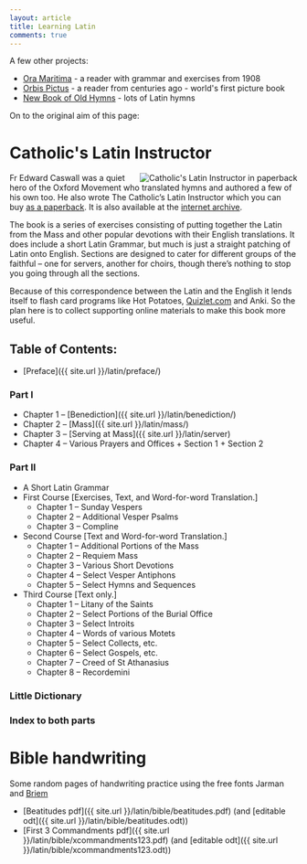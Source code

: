 ```yaml
---
layout: article
title: Learning Latin
comments: true
---
```


A few other projects:

* [Ora Maritima](http://www.brandt.id.au/oramaritima) - a reader with grammar and exercises from 1908
* [Orbis Pictus](http://www.brandt.id.au/orbispictus) - a reader from centuries ago - world's first picture book
* [New Book of Old Hymns](http://www.brandt.id.au/newbookoldhymns) - lots of Latin hymns

On to the original aim of this page:

Catholic's Latin Instructor
===========================

<a href="http://www.lulu.com/shop/edward-caswall/the-catholics-latin-instructor/paperback/product-18844755.html"><img src="{{ site.url }}/images/clicover.jpg" align="right" alt="Catholic's Latin Instructor in paperback" class="align-right"></a>

Fr Edward Caswall was a quiet hero of the Oxford Movement who translated hymns and authored a few of his own too. He also wrote The Catholic’s Latin Instructor which you can buy [as a paperback](http://www.lulu.com/shop/edward-caswall/the-catholics-latin-instructor/paperback/product-18844755.html). It is also available at the [internet archive](http://archive.org/details/thecatholicslati00caswuoft).

The book is a series of exercises consisting of putting together the Latin from the Mass and other popular devotions with their English translations. It does include a short Latin Grammar, but much is just a straight patching of Latin onto English. Sections are designed to cater for different groups of the faithful – one for servers, another for choirs, though there’s nothing to stop you going through all the sections.

Because of this correspondence between the Latin and the English it lends itself to flash card programs like Hot Potatoes, [Quizlet.com](https://quizlet.com/Brandts/folders/catholics-latin-instructor) and Anki. So the plan here is to collect supporting online materials to make this book more useful.

Table of Contents:
------------------

* [Preface]({{ site.url }}/latin/preface/)

### Part I

* Chapter 1 – [Benediction]({{ site.url }}/latin/benediction/)
* Chapter 2 – [Mass]({{ site.url }}/latin/mass/)
* Chapter 3 – [Serving at Mass]({{ site.url }}/latin/server)
* Chapter 4 – Various Prayers and Offices
       + Section 1
       + Section 2

### Part II

* A Short Latin Grammar
* First Course [Exercises, Text, and Word-for-word Translation.]
    + Chapter 1 – Sunday Vespers
    + Chapter 2 – Additional Vesper Psalms
    + Chapter 3 – Compline
* Second Course [Text and Word-for-word Translation.]
    + Chapter 1 – Additional Portions of the Mass
    + Chapter 2 – Requiem Mass
    + Chapter 3 – Various Short Devotions
    + Chapter 4 – Select Vesper Antiphons
    + Chapter 5 – Select Hymns and Sequences
* Third Course [Text only.]
    + Chapter 1 – Litany of the Saints
    + Chapter 2 – Select Portions of the Burial Office
    + Chapter 3 – Select Introits
    + Chapter 4 – Words of various Motets
    + Chapter 5 – Select Collects, etc.
    + Chapter 6 – Select Gospels, etc.
    + Chapter 7 – Creed of St Athanasius
    + Chapter 8 – Recordemini

### Little Dictionary

### Index to both parts


# Bible handwriting

Some random pages of handwriting practice using the free fonts Jarman and [Briem](http://briem.net)

  + [Beatitudes pdf]({{ site.url }}/latin/bible/beatitudes.pdf) (and [editable odt]({{ site.url }}/latin/bible/beatitudes.odt))
  + [First 3 Commandments pdf]({{ site.url }}/latin/bible/xcommandments123.pdf) (and [editable odt]({{ site.url }}/latin/bible/xcommandments123.odt))


